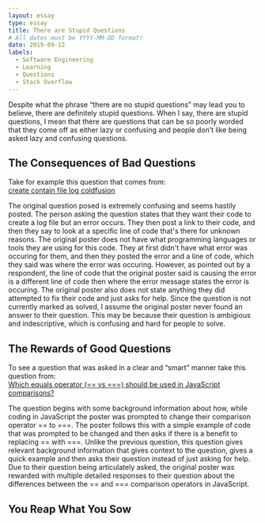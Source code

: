 ```yaml
---
layout: essay
type: essay
title: There are Stupid Questions
# All dates must be YYYY-MM-DD format!
date: 2019-09-12
labels:
  - Software Engineering
  - Learning
  - Questions
  - Stack Overflow
---
```


Despite what the phrase “there are no stupid questions” may lead you to believe, there are definitely stupid questions. When I say, there are stupid questions, I mean that there are questions that can be so poorly worded that they come off as either lazy or confusing and people don’t like being asked lazy and confusing questions. 

## The Consequences of Bad Questions 
Take for example this question that comes from: 
<br/> <a href = "https://stackoverflow.com/questions/13946934/create-contain-file-log-coldfusion"> create contain file log coldfusion </a>

The original question posed is extremely confusing and seems hastily posted. The person asking the question states that they want their code to create a log file but an error occurs. They then post a link to their code, and then they say to look at a specific line of code that's there for unknown reasons. The original poster does not have what programming languages or tools they are using for this code. They at first didn't have what error was occuring for them, and then they posted the error and a line of code, which they said was where the error was occuring. However, as pointed out by a respondent, the line of code that the original poster said is causing the error is a different line of code then where the error message states the error is occuring. The original poster also does not state anything they did attempted to fix their code and just asks for help. Since the question is not currently marked as solved, I assume the original poster never found an answer to their question. This may be because their question is ambigious and indescriptive, which is confusing and hard for people to solve. 

## The Rewards of Good Questions
To see a question that was asked in a clear and “smart” manner take this question from: 
<br/> <a href = "https://stackoverflow.com/questions/359494/which-equals-operator-vs-should-be-used-in-javascript-comparisons/359509#359509"> Which equals operator (== vs ===) should be used in JavaScript comparisons? </a>

The question begins with some background information about how, while coding in JavaScript the poster was prompted to change their comparison operator == to ===. The poster follows this with a simple example of code that was prompted to be changed and then asks if there is a benefit to replacing == with ===. Unlike the previous question, this question gives relevant background information that gives context to the question, gives a quick example and then asks their question instead of just asking for help. Due to their question being articulately asked, the original poster was rewarded with multiple detailed responses to their question about the differences between the == and === comparison operators in JavaScript. 

## You Reap What You Sow

